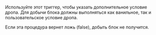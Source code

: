 Используйте этот триггер, чтобы указать дополнительное условие дропа.
Для добычи блока должны выполняться как ванильное, так и пользовательское условие дропа.

Если эта процедура вернет ложь (false), добыть блок не получится.